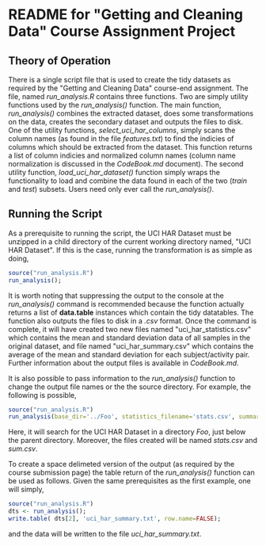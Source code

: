 # README for "Getting and Cleaning Data" Course Assignment Project

## Theory of Operation
There is a single script file that is used to create the tidy datasets as required by the "Getting and Cleaning Data" course-end assignment.  The file, named *run_analysis.R* contains three functions.  Two are simply utility functions used by the *run_analysis()* function.  The main function, *run_analysis()* combines the extracted dataset, does some transformations on the data, creates the secondary dataset and outputs the files to disk.  One of the utility functions, *select_uci_har_columns*, simply scans the column names (as found in the file *features.txt*) to find the indicies of columns which should be extracted from the dataset.  This function returns a list of column indicies and normalized column names (column name normalization is discussed in the *CodeBook.md* document).  The second utility function, *load_uci_har_dataset()* function simply wraps the functionality to load and combine the data found in each of the two (*train* and *test*) subsets.  Users need only ever call the *run_analysis()*.

## Running the Script
As a prerequisite to running the script, the UCI HAR Dataset must be unzipped in a child directory of the current working directory named, "UCI HAR Dataset".  If this is the case, running the transformation is as simple as doing,

```R
source("run_analysis.R")
run_analysis();
```

It is worth noting that suppressing the output to the console at the *run_analysis()* command is recommended because the function actually returns a list of **data.table** instances which contain the tidy datatables.  The function also outputs the files to disk in a *.csv* format.  Once the command is complete, it will have created two new files named "uci_har_statistics.csv" which contains the mean and standard deviation data of all samples in the original dataset, and file named "uci_har_summary.csv" which contains the average of the mean and standard deviation for each subject/activity pair.  Further information about the output files is available in *CodeBook.md*.

It is also possible to pass information to the *run_analysis()* function to change the output file names or the the source directory.  For example, the following is possible,

```R
source("run_analysis.R")
run_analysis(base_dir='../Foo', statistics_filename='stats.csv', summary_filename='sum.csv');
```

Here, it will search for the UCI HAR Dataset in a directory *Foo*, just below the parent directory.  Moreover, the files created will be named *stats.csv* and *sum.csv*.

To create a space delimeted version of the output (as required by the course submission page) the table return of the *run_analysis()* function can be used as follows.  Given the same prerequisites as the first example, one will simply,

```R
source("run_analysis.R")
dts <- run_analysis();
write.table( dts[2], 'uci_har_summary.txt', row.name=FALSE);
```

and the data will be written to the file *uci_har_summary.txt*. 